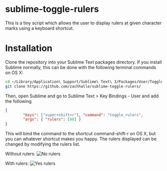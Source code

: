 # sublime-toggle-rulers

This is a tiny script which allows the user to display rulers at given character marks using a keyboard shortcut.

# Installation

Clone the repository into your Sublime Text packages directory. If you install Sublime normally, this can be done with the following terminal commands on OS X:

```bash
cd ~/Library/Application\ Support/Sublime\ Text\ 3/Packages/User/ToggleRulers.py
git clone https://github.com/zachhalle/sublime-toggle-rulers/
```

Then, open Sublime and go to Sublime Text > Key Bindings - User and add the following

```json
{ 
    	"keys": ["super+shift+r"], "command": "toggle_rulers", 
    	"args": { "rulers": [80] } 
}
```

This will bind the command to the shortcut command-shift-r on OS X, but you can whatever shortcut makes you happy. The rulers displayed can be changed by modifying the rulers list.

Without rulers:
![No rulers](http://i.imgur.com/BcxkKbG.png)

With rulers:
![Yes rulers](http://i.imgur.com/EWOIU2d.png)
